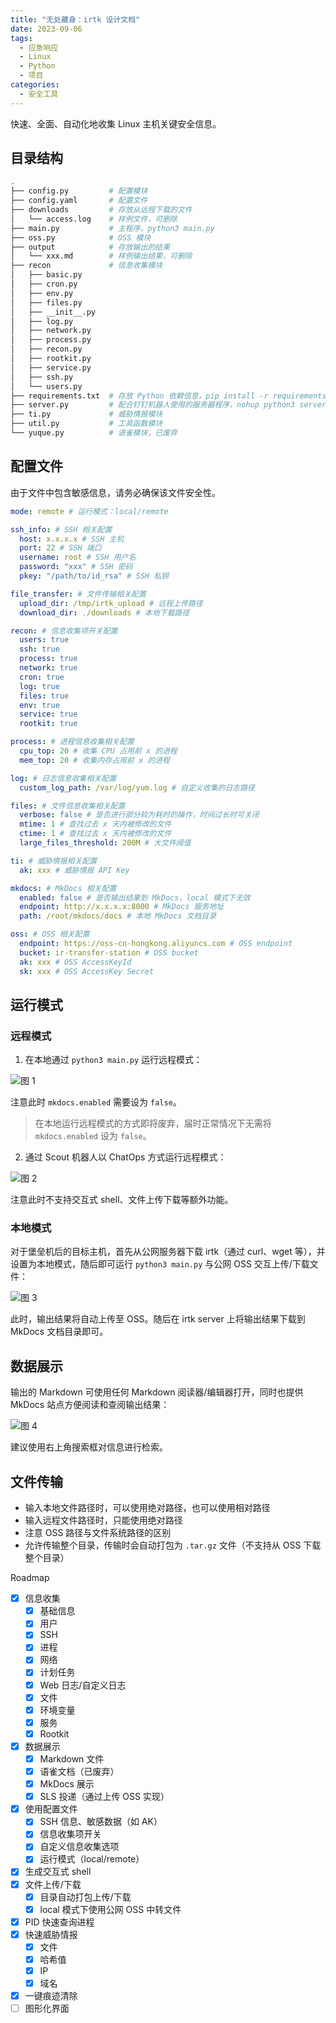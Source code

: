 ```yaml
---
title: "无处藏身：irtk 设计文档"
date: 2023-09-06
tags:
  - 应急响应
  - Linux
  - Python
  - 项目
categories:
  - 安全工具
---
```


快速、全面、自动化地收集 Linux 主机关键安全信息。

<!-- more -->

## 目录结构

```bash
.
├── config.py         # 配置模块
├── config.yaml       # 配置文件
├── downloads         # 存放从远程下载的文件
│   └── access.log    # 样例文件，可删除
├── main.py           # 主程序，python3 main.py
├── oss.py            # OSS 模块
├── output            # 存放输出的结果
│   └── xxx.md        # 样例输出结果，可删除
├── recon             # 信息收集模块
│   ├── basic.py
│   ├── cron.py
│   ├── env.py
│   ├── files.py
│   ├── __init__.py
│   ├── log.py
│   ├── network.py
│   ├── process.py
│   ├── recon.py
│   ├── rootkit.py
│   ├── service.py
│   ├── ssh.py
│   └── users.py
├── requirements.txt  # 存放 Python 依赖信息，pip install -r requirements.txt
├── server.py         # 配合钉钉机器人使用的服务器程序，nohup python3 server.py &
├── ti.py             # 威胁情报模块
├── util.py           # 工具函数模块
└── yuque.py          # 语雀模块，已废弃
```

## 配置文件

由于文件中包含敏感信息，请务必确保该文件安全性。

```yaml
mode: remote # 运行模式：local/remote

ssh_info: # SSH 相关配置
  host: x.x.x.x # SSH 主机
  port: 22 # SSH 端口
  username: root # SSH 用户名
  password: "xxx" # SSH 密码
  pkey: "/path/to/id_rsa" # SSH 私钥

file_transfer: # 文件传输相关配置
  upload_dir: /tmp/irtk_upload # 远程上传路径
  download_dir: ./downloads # 本地下载路径

recon: # 信息收集项开关配置
  users: true
  ssh: true
  process: true
  network: true
  cron: true
  log: true
  files: true
  env: true
  service: true
  rootkit: true

process: # 进程信息收集相关配置
  cpu_top: 20 # 收集 CPU 占用前 x 的进程
  mem_top: 20 # 收集内存占用前 x 的进程

log: # 日志信息收集相关配置
  custom_log_path: /var/log/yum.log # 自定义收集的日志路径

files: # 文件信息收集相关配置
  verbose: false # 是否进行部分较为耗时的操作，时间过长时可关闭
  mtime: 1 # 查找过去 x 天内被修改的文件
  ctime: 1 # 查找过去 x 天内被修改的文件
  large_files_threshold: 200M # 大文件阈值

ti: # 威胁情报相关配置
  ak: xxx # 威胁情报 API Key

mkdocs: # MkDocs 相关配置
  enabled: false # 是否输出结果到 MkDocs，local 模式下无效
  endpoint: http://x.x.x.x:8000 # MkDocs 服务地址
  path: /root/mkdocs/docs # 本地 MkDocs 文档目录

oss: # OSS 相关配置
  endpoint: https://oss-cn-hongkong.aliyuncs.com # OSS endpoint
  bucket: ir-transfer-station # OSS bucket
  ak: xxx # OSS AccessKeyId
  sk: xxx # OSS AccessKey Secret
```

## 运行模式

### 远程模式

1. 在本地通过 `python3 main.py` 运行远程模式：

![图 1](0.png)

注意此时 `mkdocs.enabled` 需要设为 `false`。

> 在本地运行远程模式的方式即将废弃，届时正常情况下无需将 `mkdocs.enabled` 设为 `false`。

2. 通过 Scout 机器人以 ChatOps 方式运行远程模式：

![图 2](1.png)

注意此时不支持交互式 shell、文件上传下载等额外功能。

### 本地模式

对于堡垒机后的目标主机，首先从公网服务器下载 irtk（通过 curl、wget 等），并设置为本地模式，随后即可运行 `python3 main.py` 与公网 OSS 交互上传/下载文件：

![图 3](2.png)

此时，输出结果将自动上传至 OSS。随后在 irtk server 上将输出结果下载到 MkDocs 文档目录即可。

## 数据展示

输出的 Markdown 可使用任何 Markdown 阅读器/编辑器打开，同时也提供 MkDocs 站点方便阅读和查阅输出结果：

![图 4](feature.png)

建议使用右上角搜索框对信息进行检索。

## 文件传输

- 输入本地文件路径时，可以使用绝对路径，也可以使用相对路径
- 输入远程文件路径时，只能使用绝对路径
- 注意 OSS 路径与文件系统路径的区别
- 允许传输整个目录，传输时会自动打包为 `.tar.gz` 文件（不支持从 OSS 下载整个目录）

Roadmap

- [x] 信息收集
  - [x] 基础信息
  - [x] 用户
  - [x] SSH
  - [x] 进程
  - [x] 网络
  - [x] 计划任务
  - [x] Web 日志/自定义日志
  - [x] 文件
  - [x] 环境变量
  - [x] 服务
  - [x] Rootkit
- [x] 数据展示
  - [x] Markdown 文件
  - [x] 语雀文档（已废弃）
  - [x] MkDocs 展示
  - [x] SLS 投递（通过上传 OSS 实现）
- [x] 使用配置文件
  - [x] SSH 信息、敏感数据（如 AK）
  - [x] 信息收集项开关
  - [x] 自定义信息收集选项
  - [x] 运行模式（local/remote）
- [x] 生成交互式 shell
- [x] 文件上传/下载
  - [x] 目录自动打包上传/下载
  - [x] local 模式下使用公网 OSS 中转文件
- [x] PID 快速查询进程
- [x] 快速威胁情报
  - [x] 文件
  - [x] 哈希值
  - [x] IP
  - [x] 域名
- [x] 一键痕迹清除
- [ ] 图形化界面
